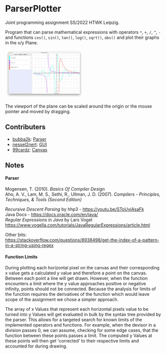 # ParserPlotter

Joint programming assignment SS/2022 HTWK Leipzig.

Program that can parse mathematical expressions with operators `*`, `+`, `/`, `^`, `-` and functions `cos()`, `sin()`, `tan()`, `log()`, `sqrt()`, `abs()` and plot their graphs in the x/y Plane.

<img src="./docs/media/preview.png" width="50%">

The viewport of the plane can be scaled around the origin or the mouse pointer and moved by dragging.

## Contributers
- [bubba2k](https://github.com/bubba2k): [Parser](./src/parser/)
- [nessel2nert](https://github.com/nessel2nert): [GUI](./src/gui/)
- [99cardz](https://github.com/99cardz): [Canvas](./src/canvas/)

## Notes

#### Parser

Mogensen, T. (2010). _Basics Of Compiler Design_ <br>
Aho, A. V., Lam, M. S., Sethi, R., Ullman, J. D. (2007). _Compilers - Principles, Techniques, & Tools (Second Edition)_

_Recursive Descent Parsing_ by hhp3 - https://youtu.be/SToUyjAsaFk <br>
Java Docs - https://docs.oracle.com/en/java/ <br>
_Regular Expressions in Java_ by Lars Vogel https://www.vogella.com/tutorials/JavaRegularExpressions/article.html <br>

Other bits: <br>
https://stackoverflow.com/questions/8938498/get-the-index-of-a-pattern-in-a-string-using-regex <br>

#### Function Limits

During plotting each horizontal pixel on the canvas and their corresponding x value gets a calculated y value and therefore a point on the canvas. Between each point a line will get drawn. However, when the function encounters a limit where the y value approaches positive or negative infinity, points should not be connected. Because the analysis for limits of the function requires the derivatives of the function which would leave scope of the assignment we chose a simpler approach. 

The array of x Values that represent each horizontal pixels value to be turned into y Values will get evaluated in bulk by the syntax tree provided by the parser. This allows for a targeted search for known limits of the implemented operators and functions. For example, when the devisor in a division passes 0, we can assume, checking for some edge cases, that the function between these points passes a limit. The computed y Values at these points will then get 'corrected' to their respective limits and accounted for during drawing.
